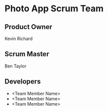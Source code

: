 # Photo App Scrum Team
## Product Owner
Kevin Richard
## Scrum Master
Ben Taylor
## Developers
- \<Team Member Name\>
- \<Team Member Name\>
- \<Team Member Name\>
